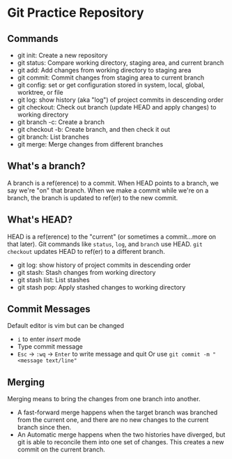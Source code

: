 # Git Practice Repository

## Commands

- git init: Create a new repository
- git status: Compare working directory, staging area, and current branch
- git add: Add changes from working directory to staging area
- git commit: Commit changes from staging area to current branch
- git config: set or get configuration stored in system, local, global, worktree, or file
- git log: show history (aka "log") of project commits in descending order
- git checkout: Check out branch (update HEAD and apply changes) to working directory
- git branch -c: Create a branch
- git checkout -b: Create branch, and then check it out
- git branch: List branches
- git merge: Merge changes from different branches

## What's a branch?

A branch is a ref(erence) to a commit. When HEAD points to a branch, we say we're "on" that branch. When we make a commit while we're on a branch, the branch is updated to ref(er) to the new commit.

## What's HEAD?

HEAD is a ref(erence) to the "current" (or sometimes a commit...more on that later). Git commands like `status`, `log`, and `branch` use HEAD. `git checkout` updates HEAD to ref(er) to a different branch.

- git log: show history of project commits in descending order
- git stash: Stash changes from working directory
- git stash list: List stashes
- git stash pop: Apply stashed changes to working directory

## Commit Messages

Default editor is vim but can be changed
 - `i` to enter *insert* mode
 - Type commit message
 - `Esc` -> `:wq` -> `Enter` to write message and quit
Or use `git commit -m "<message text/line"`

## Merging

Merging means to bring the changes from one branch into another.

- A fast-forward merge happens when the target branch was branched from the current one, and there are no new changes to the current branch since then.
- An Automatic merge happens when the two histories have diverged, but git is able to reconcile them into one set of changes. This creates a new commit on the current branch.
